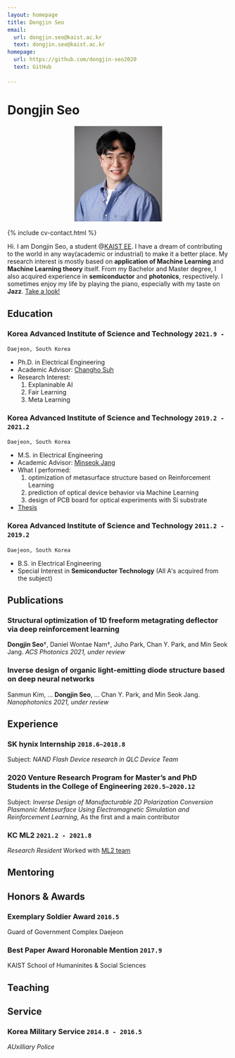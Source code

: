 ```yaml
---
layout: homepage
title: Dongjin Seo
email:
  url: dongjin.seo@kaist.ac.kr
  text: dongjin.seo@kaist.ac.kr
homepage:
  url: https://github.com/dongjin-seo2020
  text: GitHub

---
```


# Dongjin Seo

<!--
include contact information from the front matter
Supported arguments:
    - homepage: url, text
    - phone
    - email
-->


<p align="center">
<img src="image/profile.jpg" width="200">
</p>

{% include cv-contact.html %}

Hi. I am Dongjin Seo, a student @[KAIST EE](https://ee.kaist.ac.kr). I have a dream of contributing to the world in any way(academic or industrial) to make it a better place. My research interest is mostly based on **application of Machine Learning** and **Machine Learning theory** itself. From my Bachelor and Master degree, I also acquired experience in **semiconductor** and **photonics**, respectively. I sometimes enjoy my life by playing the piano, especially with my taste on **Jazz**. [Take a look!](https://soundcloud.com/dongjin-seo-743442835) 

## Education

### **Korea Advanced Institute of Science and Technology** `2021.9 -`

```
Daejeon, South Korea
```

- Ph.D. in Electrical Engineering
- Academic Advisor: [Changho Suh](http://csuh.kaist.ac.kr/)
- Research Interest:
  1. Explaninable AI
  2. Fair Learning
  3. Meta Learning

### **Korea Advanced Institute of Science and Technology** `2019.2 - 2021.2`

```
Daejeon, South Korea
```

- M.S. in Electrical Engineering
- Academic Advisor: [Minseok Jang](http://jlab.kaist.ac.kr/)
- What I performed: 
  1. optimization of metasurface structure based on Reinforcement Learning
  2. prediction of optical device behavior via Machine Learning
  3. design of PCB board for optical experiments with Si substrate
- [Thesis](http://jlab.kaist.ac.kr/documents/team/dongjinseo_MS_thesis_2021_Spring.pdf)

### **Korea Advanced Institute of Science and Technology** `2011.2 - 2019.2`

```
Daejeon, South Korea
```

- B.S. in Electrical Engineering
- Special Interest in **Semiconductor Technology** (All A's acquired from the subject)

## Publications

### **Structural optimization of 1D freeform metagrating deflector via deep reinforcement learning**
**Dongjin Seo**&dagger;, Daniel Wontae Nam&dagger;, Juho Park, Chan Y. Park, and Min Seok Jang.
_ACS Photonics 2021, under review_

### **Inverse design of organic light-emitting diode structure based on deep neural networks**
Sanmun Kim, ... **Dongjin Seo**, ... Chan Y. Park, and Min Seok Jang.
_Nanophotonics 2021, under review_

<!--

### [**Penrose: From Mathematical Notation to Beautiful Diagrams**](http://penrose.ink/media/Penrose_SIGGRAPH2020.pdf)
Katherine Ye, **Wode Ni**, Max Krieger, Dor Ma'ayan, Joshua Sunshine, Jonathan Aldrich, and Keenan Crane.<br> 
_ACM Transactions on Graphics (SIGGRAPH'20)._<br>
[[PDF](http://penrose.ink/media/Penrose_SIGGRAPH2020.pdf)]
[[BibTeX]({{ page.homepage.url }}/assets/siggraph20-penrose.txt)]
[[www](http://penrose.ink/siggraph20.html)]
[[repo](https://github.com/penrose/penrose)]

-->

## Experience

### **SK hynix Internship** `2018.6~2018.8`
Subject: _NAND Flash Device research in QLC Device Team_

### **2020 Venture Research Program for Master’s and PhD Students in the College of Engineering** `2020.5~2020.12`
Subject: _Inverse Design of Manufacturable 2D Polarization Conversion Plasmonic Metasurface Using Electromagnetic Simulation and Reinforcement Learning_,
As the first and a main contributor

### **KC ML2** `2021.2 - 2021.8`

_Research Resident_
Worked with [ML2 team](https://www.kc-ml2.com/?gclid=CjwKCAjwxo6IBhBKEiwAXSYBs69gYzkNCl6JRq55vhYAVfQKp_MfvDtBOExd7rzzJ9RapZ97ftr9dRoCpgIQAvD_BwE)

## Mentoring


## Honors & Awards

### **Exemplary Soldier Award** `2016.5`
Guard of Government Complex Daejeon

### **Best Paper Award** Horonable Mention `2017.9`
KAIST School of Humaninites & Social Sciences

## Teaching


## Service

### Korea Military Service `2014.8 - 2016.5`
_AUxilliary Police_
